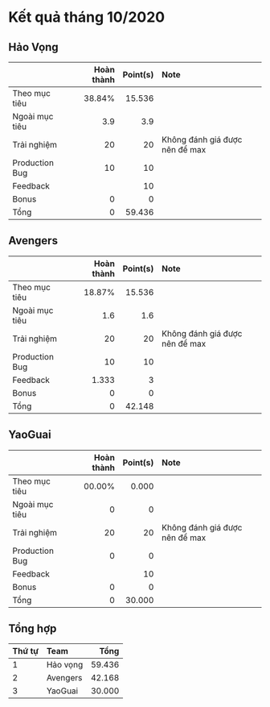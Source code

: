 # Kết quả tháng 10/2020

## Hảo Vọng

|                  | Hoàn thành | Point(s)     | Note |
| :---             |    ----:   |  ---: | :--- |
| Theo mục tiêu    | 38.84% | 15.536 | |
| Ngoài mục tiêu   | 3.9    | 3.9    | |
| Trải nghiệm      | 20     | 20     | Không đánh giá được nên để max |
| Production Bug   | 10     | 10     | |
| Feedback         |        | 10     | |
| Bonus            | 0      | 0      | |
| Tổng             | 0      | 59.436 | |

## Avengers

|                  | Hoàn thành | Point(s)     | Note |
| :---             |    ----:   |  ---: | :--- |
| Theo mục tiêu    | 18.87% | 15.536 | |
| Ngoài mục tiêu   | 1.6    | 1.6    | |
| Trải nghiệm      | 20     | 20     | Không đánh giá được nên để max |
| Production Bug   | 10     | 10     | |
| Feedback         | 1.333  | 3      | |
| Bonus            | 0      | 0      | |
| Tổng             | 0      | 42.148 | |

## YaoGuai

|                  | Hoàn thành | Point(s)     | Note |
| :---             |    ----:   |  ---: | :--- |
| Theo mục tiêu    | 00.00% | 0.000  | |
| Ngoài mục tiêu   | 0      | 0      | |
| Trải nghiệm      | 20     | 20     | Không đánh giá được nên để max |
| Production Bug   |  0     |  0     | |
| Feedback         |        | 10     | |
| Bonus            | 0      | 0      | |
| Tổng             | 0      | 30.000 | |

## Tổng hợp

| Thứ tự | Team | Tổng | 
| :--- | :--- | ---:     |
| 1 | Hảo vọng | 59.436 |
| 2 | Avengers | 42.168 |
| 3 | YaoGuai  | 30.000 |